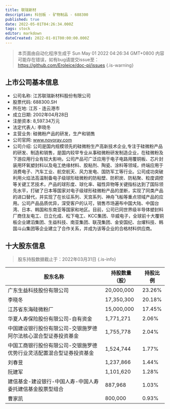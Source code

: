 ```yaml
---
title: 联瑞新材
description: 科创板 - 矿物制品 - 688300
published: true
date: 2022-05-01T04:26:34.000Z
tags: stock
editor: markdown
dateCreated: 2022-01-01T00:00:00.000Z
---
```


> 本页面由自动化程序生成于 Sun May 01 2022 04:26:34 GMT+0800
> 内容可能存在错误，如有bug请提交issue至：https://github.com/Eroleice/doc-pi/issues
{.is-warning}

## 上市公司基本信息
- 公司名称: 江苏联瑞新材料股份有限公司
- 股票代码: 688300.SH
- 所在地: 江苏 - 连云港市
- 成立日期: 2002年04月28日
- 注册资本: 8,597.34万元
- 法定代表人: 李晓冬
- 主营业务: 硅微粉产品的研发，生产和销售
- 公司官网: www.novoray.com
- 公司介绍: 公司是国内规模领先的硅微粉生产高新技术企业,专注于硅微粉产品的研发、制造和销售，是国内较早专业从事硅微粉研发制造企业，在硅微粉及下游应用行业有较大影响，公司产品可广泛应用于电子电路用覆铜板、芯片封装用环氧塑封料以及电工绝缘材料、胶粘剂、陶瓷、涂料等领域，终端应用于消费电子、汽车工业、航空航天、风力发电、国防军工等行业。公司成功突破利用火焰法高温制备电子级球形硅微粉的防粘壁、防积炭、防粘聚、粒度调控等关键工艺技术，产品的球形度、球化率、磁性异物等关键指标达到了国际领先水平，打破了日本等国家对电子级球形硅微粉产品的垄断，实现了同类产品的进口替代，并实现了在长征系列、天宫系列、神舟飞船等重点领域产品的应用。公司产品品质优异，深受客户的认可，销售市场遍布中国大陆、中国台湾、日本、韩国和东南亚等国家和地区。目前，公司已同世界级半导体塑封料厂商住友电工、日立化成、松下电工、KCC集团、华威电子，全球前十大覆铜板企业建滔集团、生益科技、南亚集团、联茂集团、金安国纪、台燿科技、韩国斗山集团等企业建立了合作关系，并成为该等企业的合格材料供应商。


## 十大股东信息
> 股东持股数据截止于：2022年03月31日
{.is-info}

| 股东名称 | 持股数量（股） | 持股比例 |
| --- | --- | --- |
| 广东生益科技股份有限公司 | 20,000,000 | 23.26% |
| 李晓冬 | 17,350,300 | 20.18% |
| 江苏省东海硅微粉厂 | 15,000,000 | 17.45% |
| 华夏人寿保险股份有限公司-自有资金 | 1,771,271 | 2.06% |
| 中国建设银行股份有限公司-交银施罗德阿尔法核心混合型证券投资基金 | 1,755,778 | 2.04% |
| 中国工商银行股份有限公司-交银施罗德优势行业灵活配置混合型证券投资基金 | 1,524,744 | 1.77% |
| 刘春昱 | 1,237,866 | 1.44% |
| 阮建军 | 1,101,620 | 1.28% |
| 建信基金-建设银行-中国人寿-中国人寿委托建信基金股票型组合 | 887,968 | 1.03% |
| 曹家凯 | 800,000 | 0.93% |




